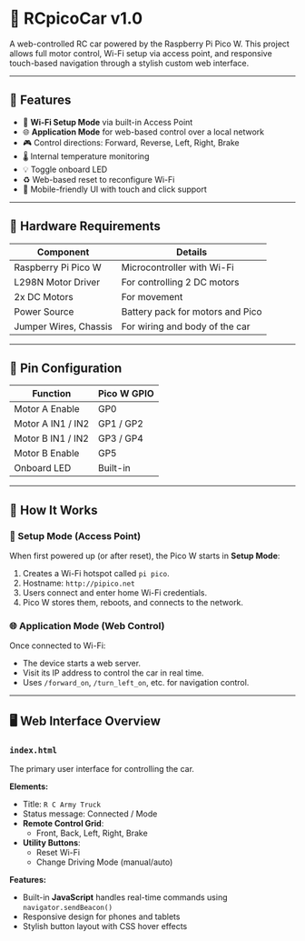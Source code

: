 
# 🚗 RCpicoCar v1.0

A web-controlled RC car powered by the Raspberry Pi Pico W. This project allows full motor control, Wi-Fi setup via access point, and responsive touch-based navigation through a stylish custom web interface.

---

## 📌 Features

- 🔌 **Wi-Fi Setup Mode** via built-in Access Point
- 🌐 **Application Mode** for web-based control over a local network
- 🎮 Control directions: Forward, Reverse, Left, Right, Brake
- 🌡 Internal temperature monitoring
- 💡 Toggle onboard LED
- ♻️ Web-based reset to reconfigure Wi-Fi
- 📱 Mobile-friendly UI with touch and click support

---

## 🧰 Hardware Requirements

| Component              | Details                            |
|------------------------|------------------------------------|
| Raspberry Pi Pico W    | Microcontroller with Wi-Fi         |
| L298N Motor Driver     | For controlling 2 DC motors        |
| 2x DC Motors           | For movement                       |
| Power Source           | Battery pack for motors and Pico   |
| Jumper Wires, Chassis  | For wiring and body of the car     |

---

## 🔌 Pin Configuration

| Function            | Pico W GPIO |
|---------------------|-------------|
| Motor A Enable      | GP0         |
| Motor A IN1 / IN2   | GP1 / GP2   |
| Motor B IN1 / IN2   | GP3 / GP4   |
| Motor B Enable      | GP5         |
| Onboard LED         | Built-in    |

---

## 🚀 How It Works

### 🔧 Setup Mode (Access Point)

When first powered up (or after reset), the Pico W starts in **Setup Mode**:

1. Creates a Wi-Fi hotspot called `pi pico`.
2. Hostname: `http://pipico.net`
3. Users connect and enter home Wi-Fi credentials.
4. Pico W stores them, reboots, and connects to the network.

### 🌐 Application Mode (Web Control)

Once connected to Wi-Fi:

- The device starts a web server.
- Visit its IP address to control the car in real time.
- Uses `/forward_on`, `/turn_left_on`, etc. for navigation control.

---

## 🖥 Web Interface Overview

### `index.html`

The primary user interface for controlling the car.

**Elements:**

- Title: `R C Army Truck`
- Status message: Connected / Mode
- **Remote Control Grid**:
  - Front, Back, Left, Right, Brake
- **Utility Buttons**:
  - Reset Wi-Fi
  - Change Driving Mode (manual/auto)

**Features:**

- Built-in **JavaScript** handles real-time commands using `navigator.sendBeacon()`
- Responsive design for phones and tablets
- Stylish button layout with CSS hover effects


